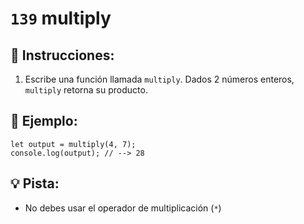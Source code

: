 # `139` multiply

## 📝 Instrucciones:

1. Escribe una función llamada `multiply`. Dados 2 números enteros, `multiply` retorna su producto.

## 📎 Ejemplo:

```Js
let output = multiply(4, 7);
console.log(output); // --> 28
```

## 💡 Pista:

+ No debes usar el operador de multiplicación (`*`)


